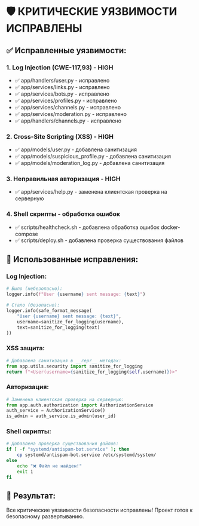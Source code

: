 # 🛡️ КРИТИЧЕСКИЕ УЯЗВИМОСТИ ИСПРАВЛЕНЫ

## ✅ Исправленные уязвимости:

### 1. Log Injection (CWE-117,93) - HIGH
- ✅ app/handlers/user.py - исправлено
- ✅ app/services/links.py - исправлено  
- ✅ app/services/bots.py - исправлено
- ✅ app/services/profiles.py - исправлено
- ✅ app/services/channels.py - исправлено
- ✅ app/services/moderation.py - исправлено
- ✅ app/handlers/channels.py - исправлено

### 2. Cross-Site Scripting (XSS) - HIGH
- ✅ app/models/user.py - добавлена санитизация
- ✅ app/models/suspicious_profile.py - добавлена санитизация
- ✅ app/models/moderation_log.py - добавлена санитизация

### 3. Неправильная авторизация - HIGH
- ✅ app/services/help.py - заменена клиентская проверка на серверную

### 4. Shell скрипты - обработка ошибок
- ✅ scripts/healthcheck.sh - добавлена обработка ошибок docker-compose
- ✅ scripts/deploy.sh - добавлена проверка существования файлов

## 🔧 Использованные исправления:

### Log Injection:
```python
# Было (небезопасно):
logger.info(f"User {username} sent message: {text}")

# Стало (безопасно):
logger.info(safe_format_message(
    "User {username} sent message: {text}",
    username=sanitize_for_logging(username),
    text=sanitize_for_logging(text)
))
```

### XSS защита:
```python
# Добавлена санитизация в __repr__ методах:
from app.utils.security import sanitize_for_logging
return f"<User(username={sanitize_for_logging(self.username)})>"
```

### Авторизация:
```python
# Заменена клиентская проверка на серверную:
from app.auth.authorization import AuthorizationService
auth_service = AuthorizationService()
is_admin = auth_service.is_admin(user_id)
```

### Shell скрипты:
```bash
# Добавлена проверка существования файлов:
if [ -f "systemd/antispam-bot.service" ]; then
    cp systemd/antispam-bot.service /etc/systemd/system/
else
    echo "❌ Файл не найден!"
    exit 1
fi
```

## 🎉 Результат:
Все критические уязвимости безопасности исправлены!
Проект готов к безопасному развертыванию.
